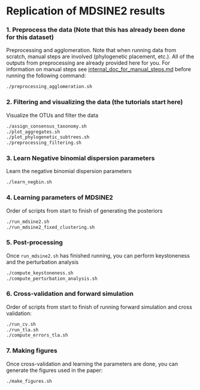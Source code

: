 # Replication of MDSINE2 results

### 1. Preprocess the data (Note that this has already been done for this dataset)

Preprocessing and agglomeration. Note that when running data from scratch, manual steps are involved (phylogenetic placement, etc.). All of the outputs from preprocessing are already provided here for you. For information on manual steps see [internal_doc_for_manual_steps.md](internal_doc_for_manual_steps.md) before running the following command:
```bash
./preprocessing_agglomeration.sh
```

### 2. Filtering and visualizing the data (the tutorials start here)
Visualize the OTUs and filter the data 
```bash
./assign_consensus_taxonomy.sh
./plot_aggregates.sh
./plot_phylogenetic_subtrees.sh
./preprocessing_filtering.sh
```

### 3. Learn Negative binomial dispersion parameters
Learn the negative binomial dispersion parameters
```bash
./learn_negbin.sh
```
### 4. Learning parameters of MDSINE2
Order of scripts from start to finish of generating the posteriors

```bash
./run_mdsine2.sh
./run_mdsine2_fixed_clustering.sh
```

### 5. Post-processing
Once `run_mdsine2.sh` has finished running, you can perform keystoneness and the perturbation analysis
```bash
./compute_keystoneness.sh
./compute_perturbation_analysis.sh
```

### 6. Cross-validation and forward simulation
Order of scripts from start to finish of running forward simulation and cross validation:
```bash
./run_cv.sh
./run_tla.sh
./compute_errors_tla.sh
```

### 7. Making figures
Once cross-validation and learning the parameters are done, you can generate the figures used in the paper:
```bash
./make_figures.sh
```